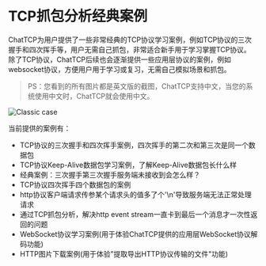 # TCP抓包分析经典案例

ChatTCP为用户提供了一些非常经典的TCP协议学习案例，例如TCP协议的三次握手和四次挥手等，用户无需自己抓包，非常适合新手用于学习掌握TCP协议。
除了TCP协议，ChatTCP后续也会逐渐提供一些应用层协议的案例，例如websocket协议，方便用户用于学习或复习，无需自己模拟场景和抓包。

> PS：您看到的所有图片都是英文版的截图，ChatTCP支持中文，当您的系统使用中文时，ChatTCP就会使用中文。

![Classic case](/images/classic-case/classic-cases.png)

当前提供的案例有：
* TCP协议的三次握手和四次挥手案例，四次挥手的第二次和第三次是同一个数据包
* TCP协议Keep-Alive数据包学习案例，了解Keep-Alive数据包长什么样
* 经典案例：三次握手第三次握手服务端未接收到会怎么样？
* TCP协议四次挥手四个数据包的案例
* http协议客户端请求传参某个请求头的值多了个'\n'导致服务端无法正常处理请求
* 通过TCP抓包分析，解决http event stream一直卡到最后一个消息才一次性返回的问题
* WebSocket协议学习案例(用于体验ChatTCP提供的应用层WebSocket协议解码功能)
* HTTP图片下载案例(用于体验"提取导出HTTP协议传输的文件"功能)
